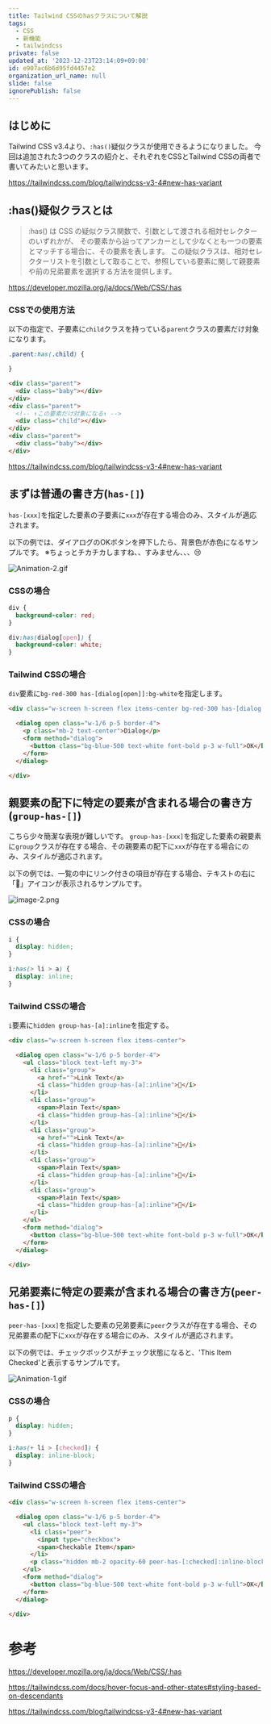 ```yaml
---
title: Tailwind CSSのhasクラスについて解説
tags:
  - CSS
  - 新機能
  - tailwindcss
private: false
updated_at: '2023-12-23T23:14:09+09:00'
id: e907ac6b6d95fd4457e2
organization_url_name: null
slide: false
ignorePublish: false
---
```


## はじめに

Tailwind CSS v3.4より、`:has()`疑似クラスが使用できるようになりました。
今回は追加された3つのクラスの紹介と、それぞれをCSSとTailwind CSSの両者で書いてみたいと思います。

https://tailwindcss.com/blog/tailwindcss-v3-4#new-has-variant


## :has()疑似クラスとは

> :has() は CSS の疑似クラス関数で、引数として渡される相対セレクターのいずれかが、
その要素から辿ってアンカーとして少なくとも一つの要素とマッチする場合に、その要素を表します。
この疑似クラスは、相対セレクターリストを引数として取ることで、参照している要素に関して親要素や前の兄弟要素を選択する方法を提供します。

https://developer.mozilla.org/ja/docs/Web/CSS/:has

### CSSでの使用方法

以下の指定で、子要素に`child`クラスを持っている`parent`クラスの要素だけ対象になります。

```css
.parent:has(.child) {

}
```

```html
<div class="parent">
  <div class="baby"></div>
</div>
<div class="parent">
  <!-- ↑この要素だけ対象になる↑ -->
  <div class="child"></div>
</div>
<div class="parent">
  <div class="baby"></div>
</div>
```

https://tailwindcss.com/blog/tailwindcss-v3-4#new-has-variant


## まずは普通の書き方(`has-[]`)

`has-[xxx]`を指定した要素の子要素に`xxx`が存在する場合のみ、スタイルが適応されます。

以下の例では、ダイアログのOKボタンを押下したら、背景色が赤色になるサンプルです。
※ちょっとチカチカしますね、、すみません、、、😢

![Animation-2.gif](https://qiita-image-store.s3.ap-northeast-1.amazonaws.com/0/243130/c4c8bde1-cb8e-602d-3418-836556d5b0d7.gif)

### CSSの場合

```css
div {
  background-color: red;
}

div:has(dialog[open]) {
  background-color: white;
}
```

### Tailwind CSSの場合

`div`要素に`bg-red-300 has-[dialog[open]]:bg-white`を指定します。

```html
<div class="w-screen h-screen flex items-center bg-red-300 has-[dialog[open]]:bg-white">

  <dialog open class="w-1/6 p-5 border-4">
    <p class="mb-2 text-center">Dialog</p>
    <form method="dialog">
      <button class="bg-blue-500 text-white font-bold p-3 w-full">OK</button>
    </form>
  </dialog>

</div>
```


## 親要素の配下に特定の要素が含まれる場合の書き方(`group-has-[]`)

こちら少々簡潔な表現が難しいです。
`group-has-[xxx]`を指定した要素の親要素に`group`クラスが存在する場合、その親要素の配下に`xxx`が存在する場合にのみ、スタイルが適応されます。

以下の例では、一覧の中にリンク付きの項目が存在する場合、テキストの右に「🔗」アイコンが表示されるサンプルです。

![image-2.png](https://qiita-image-store.s3.ap-northeast-1.amazonaws.com/0/243130/8d7e62ca-f5b4-4d63-20f5-4623a370f070.png)

### CSSの場合

```css
i {
  display: hidden;
}

i:has(> li > a) {
  display: inline;
}
```

### Tailwind CSSの場合

`i`要素に`hidden group-has-[a]:inline`を指定する。

```html
<div class="w-screen h-screen flex items-center">

  <dialog open class="w-1/6 p-5 border-4">
    <ul class="block text-left my-3">
      <li class="group">
        <a href="">Link Text</a>
        <i class="hidden group-has-[a]:inline">🔗</i>
      </li>
      <li class="group">
        <span>Plain Text</span>
        <i class="hidden group-has-[a]:inline">🔗</i>
      </li>
      <li class="group">
        <a href="">Link Text</a>
        <i class="hidden group-has-[a]:inline">🔗</i>
      </li>
      <li class="group">
        <span>Plain Text</span>
        <i class="hidden group-has-[a]:inline">🔗</i>
      </li>
      <li class="group">
        <span>Plain Text</span>
        <i class="hidden group-has-[a]:inline">🔗</i>
      </li>
    </ul>
    <form method="dialog">
      <button class="bg-blue-500 text-white font-bold p-3 w-full">OK</button>
    </form>
  </dialog>

</div>
```


## 兄弟要素に特定の要素が含まれる場合の書き方(`peer-has-[]`)


`peer-has-[xxx]`を指定した要素の兄弟要素に`peer`クラスが存在する場合、その兄弟要素の配下に`xxx`が存在する場合にのみ、スタイルが適応されます。

以下の例では、チェックボックスがチェック状態になると、'This Item Checked'と表示するサンプルです。

![Animation-1.gif](https://qiita-image-store.s3.ap-northeast-1.amazonaws.com/0/243130/a5583724-7910-cb8a-2d7e-2f9884e940ca.gif)

### CSSの場合

```css
p {
  display: hidden;
}

i:has(+ li > [checked]) {
  display: inline-block;
}
```

### Tailwind CSSの場合

```html
<div class="w-screen h-screen flex items-center">

  <dialog open class="w-1/6 p-5 border-4">
    <ul class="block text-left my-3">
      <li class="peer">
        <input type="checkbox">
        <span>Checkable Item</span>
      </li>
      <p class="hidden mb-2 opacity-60 peer-has-[:checked]:inline-block">This Item Checked</p>
    </ul>
    <form method="dialog">
      <button class="bg-blue-500 text-white font-bold p-3 w-full">OK</button>
    </form>
  </dialog>

</div>
```



# 参考

https://developer.mozilla.org/ja/docs/Web/CSS/:has

https://tailwindcss.com/docs/hover-focus-and-other-states#styling-based-on-descendants

https://tailwindcss.com/blog/tailwindcss-v3-4#new-has-variant
